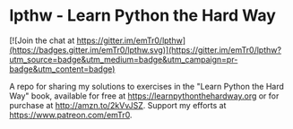 # lpthw - Learn Python the Hard Way

[![Join the chat at https://gitter.im/emTr0/lpthw](https://badges.gitter.im/emTr0/lpthw.svg)](https://gitter.im/emTr0/lpthw?utm_source=badge&utm_medium=badge&utm_campaign=pr-badge&utm_content=badge)

A repo for sharing my solutions to exercises in the "Learn Python the Hard Way" book, available for free at https://learnpythonthehardway.org or for purchase at http://amzn.to/2kVvJSZ. Support my efforts at https://www.patreon.com/emTr0.
